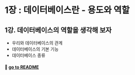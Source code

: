 # 1장 : 데이터베이스란 - 용도와 역할

## 1강. 데이터베이스의 역할을 생각해 보자

- 우리와 데이터베이스의 관계
- 데이터베이스의 기본 기능
- 데이터베이스 종류

#### 🦋 [go to README](https://github.com/SoobinJung1013/cs-study/blob/main/README.md)
